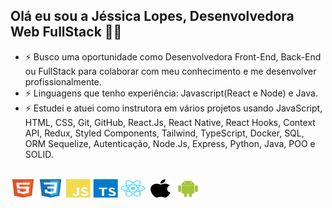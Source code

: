 ## Olá eu sou a Jéssica Lopes, Desenvolvedora Web FullStack 👩‍💻

- ⚡ Busco uma oportunidade como Desenvolvedora Front-End, Back-End ou FullStack para colaborar com meu conhecimento e me desenvolver profissionalmente.
- ⚡ Linguagens que tenho experiência: Javascript(React e Node) e Java.
- ⚡ Estudei e atuei como instrutora em vários projetos usando JavaScript, HTML, CSS, Git, GitHub, React.Js, React Native, React Hooks, Context API, Redux, Styled Components, Tailwind, TypeScript, Docker, SQL, ORM Sequelize, Autenticação, Node.Js, Express, Python, Java, POO e SOLID. 

<div style="display: inline_block"><br>
  <img align="center" alt="Jessica-HTML" height="30" width="40" src="https://raw.githubusercontent.com/devicons/devicon/master/icons/html5/html5-original.svg">
  <img align="center" alt="Jessica-CSS" height="30" width="40" src="https://raw.githubusercontent.com/devicons/devicon/master/icons/css3/css3-original.svg">
  <img align="center" alt="Jessica-Js" height="30" width="40" src="https://raw.githubusercontent.com/devicons/devicon/master/icons/javascript/javascript-plain.svg">
  <img align="center" alt="Jessica-Ts" height="30" width="40" src="https://raw.githubusercontent.com/devicons/devicon/master/icons/typescript/typescript-plain.svg">
  <img align="center" alt="Jessica-React" height="30" width="40" src="https://raw.githubusercontent.com/devicons/devicon/master/icons/react/react-original.svg">
  <img align="center" alt="Jessica-Apple" height="30" width="40" src="https://raw.githubusercontent.com/devicons/devicon/master/icons/apple/apple-original.svg">
  <img align="center" alt="Jessica-Android" height="30" width="40" src="https://raw.githubusercontent.com/devicons/devicon/master/icons/android/android-plain.svg">
</div>





